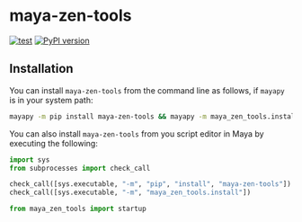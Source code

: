 # maya-zen-tools

[![test](https://github.com/enorganic/maya-zen-tools/actions/workflows/test.yml/badge.svg?branch=main)](https://github.com/enorganic/maya-zen-tools/actions/workflows/test.yml)
[![PyPI version](https://badge.fury.io/py/maya-zen-tools.svg?icon=si%3Apython)](https://badge.fury.io/py/maya-zen-tools)

## Installation

You can install `maya-zen-tools` from the command line as follows, if `mayapy`
is in your system path:

```bash
mayapy -m pip install maya-zen-tools && mayapy -m maya_zen_tools.install
```

You can also install `maya-zen-tools` from you script editor in Maya
by executing the following:

```python
import sys
from subprocesses import check_call

check_call([sys.executable, "-m", "pip", "install", "maya-zen-tools"])
check_call([sys.executable, "-m", "maya_zen_tools.install"])

from maya_zen_tools import startup
```
